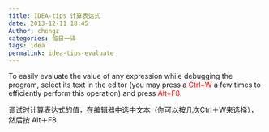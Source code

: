 ```yaml
---
title: IDEA-tips 计算表达式
date: 2013-12-11 18:45
Author: chengz
categories: 每日一译
tags: idea
permalink: idea-tips-evaluate
---
```


To easily evaluate the value of any expression while debugging the
program, select its text in the editor (you may press
a<span style="color: #ff0000;"> Ctrl+W</span> a few times to efficiently
perform this operation) and press<span style="color: #ff0000;">
Alt+F8</span>.

调试时计算表达式的值，在编辑器中选中文本（你可以按几次Ctrl＋W来选择），然后按
Alt＋F8.
